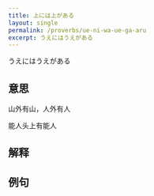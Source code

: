 ```yaml
---
title: 上には上がある
layout: single
permalink: /proverbs/ue-ni-wa-ue-ga-aru
excerpt: うえにはうえがある
---
```


うえにはうえがある

## 意思

山外有山，人外有人

能人头上有能人

## 解释

## 例句

